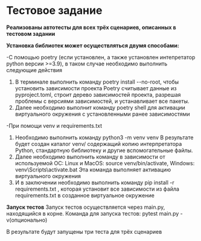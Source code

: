 # Тестовое задание

**Реализованы автотесты для всех трёх сценариев, описанных в тестовом задании**

**Установка библиотек может осуществляться двумя способами:**

-С помощью poetry (если установлен, а также установлен интепретатор python версии >=3.9), в таком случае необходимо выполнить следующие действия
1. В терминале выполнить команду poetry install --no-root, чтобы установить зависимости проекта
Poetry считывает данные из pyproject.toml, строит дерево зависимостей проекта, разрешая проблемы с версиями зависимостей, и устанавливает все пакеты.
2. Далее необходимо выполнит команду poetry shell для активации виртуального окружения с установленными ранее зависимостями

-При помощи venv и requirements.txt
1. Необходимо выполнить команду python3 -m venv venv
В результате будет создан каталог venv/ содержащий копию интерпретатора Python, стандартную библиотеку и другие вспомогательные файлы.
2. Далее необходимо выполнить команду в зависимости от используемой ОС: Linux и MacOS: source venv/bin/activate, Windows: venv\Scripts\activate.bat
Эта команда выполняет активацию виртуального окружения
3. И в заключении необходимо выполнить команду pip install -r requirements.txt , которая установит все зависимости из файла requirements.txt в созданное виртуальное окружение

**Запуск тестов**
Запуск тестов осуществляется через main.py, находящийся в корне.
Команда для запуска тестов: pytest main.py -v(опционально)

В результате будут запущены три теста для трёх сценариев